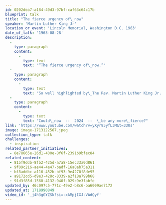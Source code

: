 ```yaml
---
id: 0202dea7-a184-40d3-97bf-caf63c64c17b
blueprint: talk
title: "The fierce urgency of\_now"
speaker: 'Martin Luther King Jr'
location_or_event: 'Lincoln Memorial, Washington D.C. 1963'
date_of_talk: '1963-08-28'
description:
  -
    type: paragraph
    content:
      -
        type: text
        text: "“The fierce urgency of\_now.”"
  -
    type: paragraph
    content:
      -
        type: text
        text: "So well highlighted by\_The Rev. Martin Luther King Jr. in his profoundly moving “I Have a Dream” speech at the Lincoln Memorial in 1963, the phrase ‘urgency of now’ also must be applied, in the currency of 2024,\_even beyond solving racism to the higher crises of ending war and preserving sentient life on Earth. "
  -
    type: paragraph
    content:
      -
        type: text
        text: "Could\_now  --  2024  --  \_be any more\_fierce?"
link: 'https://www.youtube.com/watch?v=yXyr95yfL3M&t=330s'
image: image-1713122567.jpeg
collection_type: talk
challenges:
  - inspiration
related_partner_initiatives:
  - 8e78665e-26d1-400e-8f6f-2391b9bfec84
related_content:
  - 815f9ddb-8fb2-425d-a7a8-15ec33a0d861
  - 9f09c216-ae44-4a47-badf-16a8ab75a311
  - bf8addbc-a116-452b-bf93-9e4270f8de95
  - a9172cd5-d9e3-428c-8339-a2f18a799b68
  - 91d3f85d-1560-4132-940f-029c9e3fabfe
updated_by: 46c097c5-771c-49e2-b8c6-ba6009ae7172
updated_at: 1718990849
video_id: '_j4h3gGYZSk?si=-xAMpjIXJ-VAdQyf'
---
```

